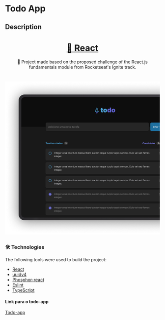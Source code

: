 # Todo App

## Description
<h1 align="center">
    <a href="https://pt-br.reactjs.org/">🔗 React</a>
</h1>
<p align="center">🚀 Project made based on the proposed challenge of the React.js fundamentals module from Rocketseat's Ignite track.</p>

<h1 align="center">
  <img alt="banner Todo App" title="#Todo App" src="./src/assets/cover.png" />
</h1>

### 🛠 Technologies

The following tools were used to build the project:

- [React](https://react.dev/)
- [uuidv4](https://www.npmjs.com/package/uuidv4)
- [Phosphor-react](https://phosphoricons.com/)
- [Eslint](https://eslint.org/)
- [TypeScript](https://www.typescriptlang.org/)


<h4>Link para o todo-app</h4>
<a href="https://todotnb.netlify.app">Todo-app</a>
